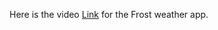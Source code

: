 Here is the video [Link](https://drive.google.com/file/d/1m-Zo6dlSRM_nBriP2QP6ZSzwy1M6idab/view?usp=sharing) for the Frost weather app.
